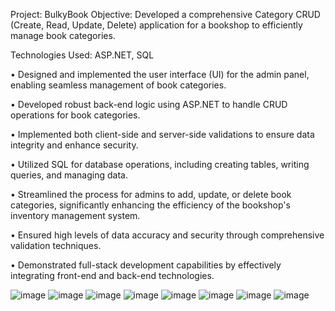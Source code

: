 Project: BulkyBook
Objective: Developed a comprehensive Category CRUD (Create, Read, Update, Delete) application for a bookshop to efficiently manage book categories.

Technologies Used: ASP.NET, SQL

•	Designed and implemented the user interface (UI) for the admin panel, enabling seamless management of book categories.

•	Developed robust back-end logic using ASP.NET to handle CRUD operations for book categories.

•	Implemented both client-side and server-side validations to ensure data integrity and enhance security.

•	Utilized SQL for database operations, including creating tables, writing queries, and managing data.

•	Streamlined the process for admins to add, update, or delete book categories, significantly enhancing the efficiency of the bookshop's inventory management system.

•	Ensured high levels of data accuracy and security through comprehensive validation techniques.

•	Demonstrated full-stack development capabilities by effectively integrating front-end and back-end technologies.

![image](https://github.com/Ajayk1125/BulkyBooks/assets/81813982/eef7392b-d097-40bc-b6ab-1409cd97106a)
![image](https://github.com/Ajayk1125/BulkyBooks/assets/81813982/fdbbc940-f724-4ebb-84a0-c93b9f331fe4)
![image](https://github.com/Ajayk1125/BulkyBooks/assets/81813982/c583cae5-8d7c-4272-a0e0-eb55ad4c8860)
![image](https://github.com/Ajayk1125/BulkyBooks/assets/81813982/e03baf98-7c03-40e9-889a-ccfdd706a252)
![image](https://github.com/Ajayk1125/BulkyBooks/assets/81813982/5a818a71-023c-46ed-bc73-b68ed5bb0f6b)
![image](https://github.com/Ajayk1125/BulkyBooks/assets/81813982/797f1827-350f-4f88-b942-299f53401036)
![image](https://github.com/Ajayk1125/BulkyBooks/assets/81813982/1591a677-92b3-4bff-a5dc-8e0b849deb4b)
![image](https://github.com/Ajayk1125/BulkyBooks/assets/81813982/56228516-54ce-4917-b71b-2d982db38993)


